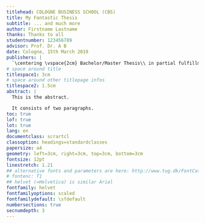 ```yaml
---
titlehead: COLOGNE BUSINESS SCHOOL (CBS)
title: My Fantastic Thesis
subtitle: ... and much more
author: Firstname Lastname
thanks: Thanks to all
studentnumber: 123456789
advisor: Prof. Dr. A B
date: Cologne, 15th March 2019
publishers: |
  `\centering \vspace{2cm} Bachelor/Master Thesis\\ in partial fulfillment of the requirements for the degree of\\ BACHELOR OF ARTS (BA) / MASTER OF ARTS (MA)\\ in Programme...\\ with specialization in ...`{=latex}
# space around title
titlespace1: 3cm
# space around other titlepage infos
titlespace2: 1.5cm
abstract: |
  This is the abstract.

  It consists of two paragraphs.
toc: true
lof: true
lot: true
lang: en
documentclass: scrartcl
classoption: headings=standardclasses
papersize: a4
geometry: left=3cm, right=3cm, top=3cm, bottom=3cm
fontsize: 12pt
linestretch: 1.21
## alternative fonts and parameters are here: http://www.tug.dk/FontCatalogue/
# fontenc: T1
## helvet (=Helvetica) is similar Arial
fontfamily: helvet
fontfamilyoptions: scaled
fontfamilydefault: \sfdefault
numbersections: true
secnumdepth: 3
---
```

